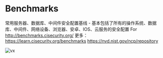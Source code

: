 # Benchmarks
常用服务器、数据库、中间件安全配置基线 - 基本包括了所有的操作系统、数据库、中间件、网络设备、浏览器、安卓、IOS、云服务的安全配置 For http://benchmarks.cisecurity.org/
更多：https://learn.cisecurity.org/benchmarks https://nvd.nist.gov/ncp/repository

![vx](https://raw.githubusercontent.com/re4lity/Webapp_rule.yaml/master/vxqrcode.jpg)
